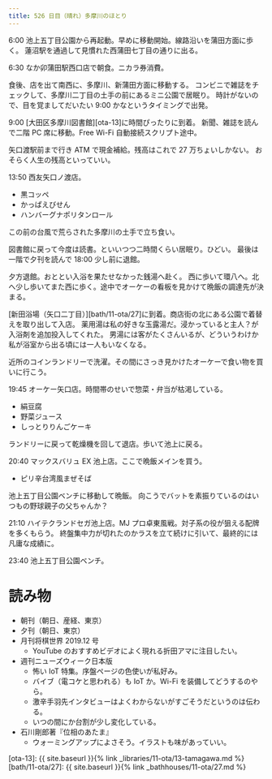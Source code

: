 ```yaml
---
title: 526 日目（晴れ）多摩川のほとり
---
```


6:00 池上五丁目公園から再起動。早めに移動開始。線路沿いを蒲田方面に歩く。
蓮沼駅を通過して見慣れた西蒲田七丁目の通りに出る。

6:30 なか卯蒲田駅西口店で朝食。ニカラ券消費。

食後、店を出て南西に、多摩川、新蒲田方面に移動する。
コンビニで雑誌をチェックして、多摩川二丁目の土手の前にあるミニ公園で居眠り。
時計がないので、目を覚ましてだいたい 9:00 かなというタイミングで出発。

9:00 [大田区多摩川図書館][ota-13]に時間ぴったりに到着。
新聞、雑誌を読んで二階 PC 席に移動。Free Wi-Fi 自動接続スクリプト途中。

矢口渡駅前まで行き ATM で現金補給。残高はこれで 27 万ちょいしかない。
おそらく人生の残高といっていい。

13:50 西友矢口ノ渡店。

* 黒コッペ
* かっぱえびせん
* ハンバーグナポリタンロール

この前の台風で荒らされた多摩川の土手で立ち食い。

図書館に戻って今度は読書。といいつつ二時間くらい居眠り。ひどい。
最後は一階で夕刊を読んで 18:00 少し前に退館。

夕方退館。おととい入浴を果たせなかった銭湯へ赴く。
西に歩いて環八へ。北へ少し歩いてまた西に歩く。途中でオーケーの看板を見かけて晩飯の調達先が決まる。

[新田浴場（矢口二丁目）][bath/11-ota/27]に到着。商店街の北にある公園で着替えを取り出して入店。
薬用湯は私の好きな玉露湯だ。浸かっていると主人？が入浴剤を追加投入してくれた。
男湯には客がたくさんいるが、どういうわけか私が浴室から出る頃には一人もいなくなる。

近所のコインランドリーで洗濯。その間にさっき見かけたオーケーで食い物を買いに行こう。

19:45 オーケー矢口店。時間帯のせいで惣菜・弁当が枯渇している。

* 絹豆腐
* 野菜ジュース
* しっとりりんごケーキ

ランドリーに戻って乾燥機を回して退店。歩いて池上に戻る。

20:40 マックスバリュ EX 池上店。ここで晩飯メインを買う。

* ピリ辛台湾風まぜそば

池上五丁目公園ベンチに移動して晩飯。
向こうでバットを素振りているのはいつもの野球親子の父ちゃんか？

21:10 ハイテクランドセガ池上店。MJ プロ卓東風戦。対子系の役が狙える配牌を多くもらう。
終盤集中力が切れたのかラスを立て続けに引いて、最終的には凡庸な成績に。

23:40 池上五丁目公園ベンチ。

# 読み物

* 朝刊（朝日、産経、東京）
* 夕刊（朝日、東京）
* 月刊将棋世界 2019.12 号
  * YouTube のおすすめビデオによく現れる折田アマに注目したい。
* 週刊ニューズウィーク日本版
  * 怖い IoT 特集。序盤ページの色使いが私好み。
  * バイブ（電コケと思われる）も IoT か。Wi-Fi を装備してどうするのやら。
  * 激辛手羽先インタビューはよくわからないがすごそうだというのは伝わる。
  * いつの間にか台割が少し変化している。
* 石川剛郎著『位相のあたま』
  * ウォーミングアップによさそう。イラストも味があっていい。

[ota-13]: {{ site.baseurl }}{% link _libraries/11-ota/13-tamagawa.md %}
[bath/11-ota/27]: {{ site.baseurl }}{% link _bathhouses/11-ota/27.md %}
